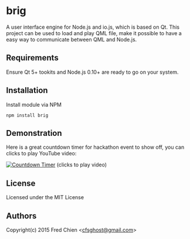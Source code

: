 brig
====

A user interface engine for Node.js and io.js, which is based on Qt. This project can be used to load and play QML file, make it possible to have a easy way to communicate between QML and Node.js.

Requirements
---

Ensure Qt 5+ tookits and Node.js 0.10+ are ready to go on your system.

Installation
---

Install module via NPM
```
npm install brig
```

Demonstration
---

Here is a great countdown timer for hackathon event to show off, you can clicks to play YouTube video:

[![Countdown Timer](https://cloud.githubusercontent.com/assets/252072/7604018/44697ee8-f96f-11e4-9690-db826fccbc22.png)](http://www.youtube.com/watch?v=D6CnZfK723M)
(clicks to play video)

License
---
Licensed under the MIT License

Authors
---
Copyright(c) 2015 Fred Chien <<cfsghost@gmail.com>>
